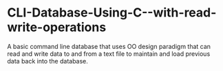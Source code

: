 # CLI-Database-Using-C--with-read-write-operations

A basic command line database that uses OO design paradigm that can read and write data to and from a text file to maintain and load previous data back into the database.
